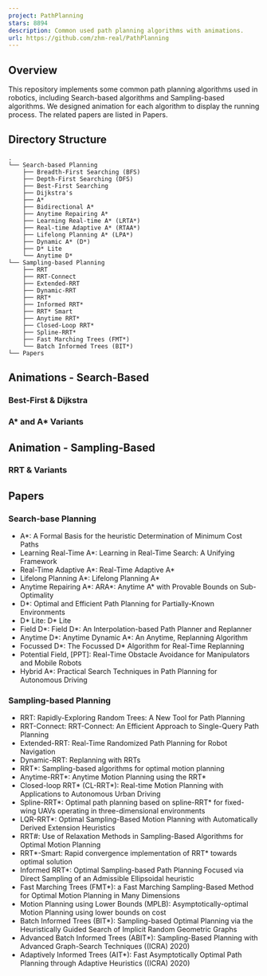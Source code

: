 ```yaml
---
project: PathPlanning
stars: 8894
description: Common used path planning algorithms with animations.
url: https://github.com/zhm-real/PathPlanning
---
```


Overview
--------

This repository implements some common path planning algorithms used in robotics, including Search-based algorithms and Sampling-based algorithms. We designed animation for each algorithm to display the running process. The related papers are listed in Papers.

Directory Structure
-------------------

```
.
└── Search-based Planning
    ├── Breadth-First Searching (BFS)
    ├── Depth-First Searching (DFS)
    ├── Best-First Searching
    ├── Dijkstra's
    ├── A*
    ├── Bidirectional A*
    ├── Anytime Repairing A*
    ├── Learning Real-time A* (LRTA*)
    ├── Real-time Adaptive A* (RTAA*)
    ├── Lifelong Planning A* (LPA*)
    ├── Dynamic A* (D*)
    ├── D* Lite
    └── Anytime D*
└── Sampling-based Planning
    ├── RRT
    ├── RRT-Connect
    ├── Extended-RRT
    ├── Dynamic-RRT
    ├── RRT*
    ├── Informed RRT*
    ├── RRT* Smart
    ├── Anytime RRT*
    ├── Closed-Loop RRT*
    ├── Spline-RRT*
    ├── Fast Marching Trees (FMT*)
    └── Batch Informed Trees (BIT*)
└── Papers
```

Animations - Search-Based
-------------------------

### Best-First & Dijkstra

### A\* and A\* Variants

Animation - Sampling-Based
--------------------------

### RRT & Variants

Papers
------

### Search-base Planning

-   A\*: A Formal Basis for the heuristic Determination of Minimum Cost Paths
-   Learning Real-Time A\*: Learning in Real-Time Search: A Unifying Framework
-   Real-Time Adaptive A\*: Real-Time Adaptive A\*
-   Lifelong Planning A\*: Lifelong Planning A\*
-   Anytime Repairing A\*: ARA\*: Anytime A\* with Provable Bounds on Sub-Optimality
-   D\*: Optimal and Efficient Path Planning for Partially-Known Environments
-   D\* Lite: D\* Lite
-   Field D\*: Field D\*: An Interpolation-based Path Planner and Replanner
-   Anytime D\*: Anytime Dynamic A\*: An Anytime, Replanning Algorithm
-   Focussed D\*: The Focussed D\* Algorithm for Real-Time Replanning
-   Potential Field, \[PPT\]: Real-Time Obstacle Avoidance for Manipulators and Mobile Robots
-   Hybrid A\*: Practical Search Techniques in Path Planning for Autonomous Driving

### Sampling-based Planning

-   RRT: Rapidly-Exploring Random Trees: A New Tool for Path Planning
-   RRT-Connect: RRT-Connect: An Efficient Approach to Single-Query Path Planning
-   Extended-RRT: Real-Time Randomized Path Planning for Robot Navigation
-   Dynamic-RRT: Replanning with RRTs
-   RRT\*: Sampling-based algorithms for optimal motion planning
-   Anytime-RRT\*: Anytime Motion Planning using the RRT\*
-   Closed-loop RRT\* (CL-RRT\*): Real-time Motion Planning with Applications to Autonomous Urban Driving
-   Spline-RRT\*: Optimal path planning based on spline-RRT\* for fixed-wing UAVs operating in three-dimensional environments
-   LQR-RRT\*: Optimal Sampling-Based Motion Planning with Automatically Derived Extension Heuristics
-   RRT#: Use of Relaxation Methods in Sampling-Based Algorithms for Optimal Motion Planning
-   RRT\*-Smart: Rapid convergence implementation of RRT\* towards optimal solution
-   Informed RRT\*: Optimal Sampling-based Path Planning Focused via Direct Sampling of an Admissible Ellipsoidal heuristic
-   Fast Marching Trees (FMT\*): a Fast Marching Sampling-Based Method for Optimal Motion Planning in Many Dimensions
-   Motion Planning using Lower Bounds (MPLB): Asymptotically-optimal Motion Planning using lower bounds on cost
-   Batch Informed Trees (BIT\*): Sampling-based Optimal Planning via the Heuristically Guided Search of Implicit Random Geometric Graphs
-   Advanced Batch Informed Trees (ABIT\*): Sampling-Based Planning with Advanced Graph-Search Techniques ((ICRA) 2020)
-   Adaptively Informed Trees (AIT\*): Fast Asymptotically Optimal Path Planning through Adaptive Heuristics ((ICRA) 2020)
